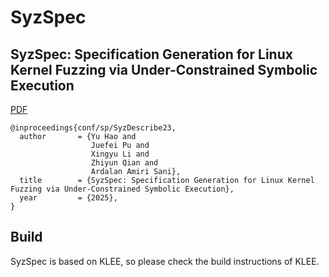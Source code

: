 # SyzSpec

## SyzSpec: Specification Generation for Linux Kernel Fuzzing via Under-Constrained Symbolic Execution

[PDF](https://www.cs.ucr.edu/~zhiyunq/pub/oakland23_syzdescribe.pdf)
```
@inproceedings{conf/sp/SyzDescribe23,
  author       = {Yu Hao and
                  Juefei Pu and
                  Xingyu Li and
                  Zhiyun Qian and
                  Ardalan Amiri Sani},
  title        = {SyzSpec: Specification Generation for Linux Kernel Fuzzing via Under-Constrained Symbolic Execution},
  year         = {2025},
}
```

## Build

SyzSpec is based on KLEE, so please check the build instructions of KLEE.